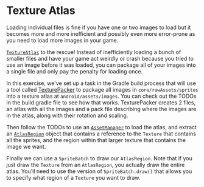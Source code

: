 # Texture Atlas

Loading individual files is fine if you have one or two images to load but it becomes more and more inefficient and possibly even more error-prone as you need to load more images in your game.

[`TextureAtlas`](https://libgdx.badlogicgames.com/nightlies/docs/api/com/badlogic/gdx/graphics/g2d/TextureAtlas.html) to the rescue! Instead of inefficiently loading a bunch of smaller files and have your game act weirdly or crash because you tried to use an image before it was loaded, you can package all of your images into a single file and only pay the penalty for loading once.

In this exercise, we've set up a task in the Gradle build process that will use a tool called [TexturePacker](https://github.com/libgdx/libgdx/wiki/Texture-packer) to package all images in `core/rawAssets/sprites` into a texture atlas at `android/assets/images`. You can check out the TODOs in the build.gradle file to see how that works. TexturePacker creates 2 files, an atlas with all the images and a pack file describing where the images are in the atlas, along with their rotation and scaling.

Then follow the TODOs to use an [`AssetManager`](https://libgdx.badlogicgames.com/nightlies/docs/api/com/badlogic/gdx/assets/AssetManager.html) to load the atlas, and extract an [`AtlasRegion`](https://libgdx.badlogicgames.com/nightlies/docs/api/com/badlogic/gdx/graphics/g2d/TextureAtlas.AtlasRegion.html) object that contains a reference to the `Texture` that contains all the sprites, and the region within that larger texture that contains the image we want.

Finally we can use a `SpriteBatch` to draw our `AtlasRegion`. Note that if you just draw the `Texture` from an `AtlasRegion`, you actually draw the entire atlas. You'll need to use the version of `SpriteBatch.draw()` that allows you to specify what region of a `Texture` you want to draw.


